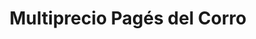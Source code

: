 ---
title: "Multiprecio Pagés del Corro"
url: /sevilla/multiprecio-pages-del-corro/
shop: tienda de variedades
---